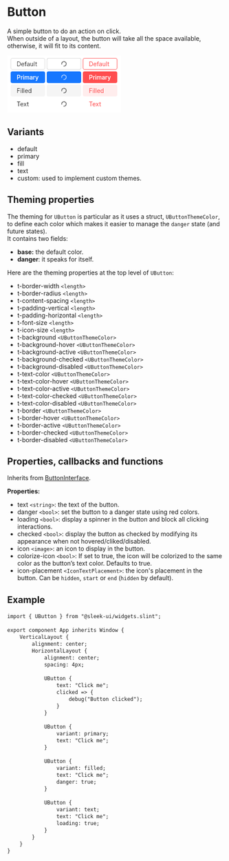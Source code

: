 # Button
A simple button to do an action on click.  
When outside of a layout, the button will take all the space available, otherwise, it will fit to its content.  

![buttons presentation](images/button.png)

## Variants
- default
- primary
- fill
- text
- custom: used to implement custom themes.

## Theming properties
The theming for `UButton` is particular as it uses a struct, `UButtonThemeColor`, to define each color which makes it easier to manage the `danger` state (and future states).  
It contains two fields:
- **base:** the default color.
- **danger**: it speaks for itself.

Here are the theming properties at the top level of `UButton`:
- t-border-width `<length>`
- t-border-radius `<length>`
- t-content-spacing `<length>`
- t-padding-vertical `<length>`
- t-padding-horizontal `<length>`
- t-font-size `<length>`
- t-icon-size `<length>`
- t-background `<UButtonThemeColor>`
- t-background-hover `<UButtonThemeColor>`
- t-background-active `<UButtonThemeColor>`
- t-background-checked `<UButtonThemeColor>`
- t-background-disabled `<UButtonThemeColor>`
- t-text-color `<UButtonThemeColor>`
- t-text-color-hover `<UButtonThemeColor>`
- t-text-color-active `<UButtonThemeColor>`
- t-text-color-checked `<UButtonThemeColor>`
- t-text-color-disabled `<UButtonThemeColor>`
- t-border `<UButtonThemeColor>`
- t-border-hover `<UButtonThemeColor>`
- t-border-active `<UButtonThemeColor>`
- t-border-checked `<UButtonThemeColor>`
- t-border-disabled `<UButtonThemeColor>`

## Properties, callbacks and functions
Inherits from [ButtonInterface](./button-interface.md).  

**Properties:**
- text `<string>`: the text of the button.
- danger `<bool>`: set the button to a danger state using red colors.
- loading `<bool>`: display a spinner in the button and block all clicking interactions.
- checked `<bool>`: display the button as checked by modifying its appearance when not hovered/cliked/disabled.
- icon `<image>`: an icon to display in the button.
- colorize-icon `<bool>`: If set to true, the icon will be colorized to the same color as the button’s text color. Defaults to true.
- icon-placement `<IconTextPlacement>`: the icon's placement in the button. Can be `hidden`, `start` or `end` (`hidden` by default).

## Example
```slint
import { UButton } from "@sleek-ui/widgets.slint";

export component App inherits Window {
	VerticalLayout {
		alignment: center;
		HorizontalLayout {
			alignment: center;
			spacing: 4px;

			UButton {
				text: "Click me";
				clicked => {
					debug("Button clicked");
				}
			}

			UButton {
				variant: primary;
				text: "Click me";
			}

			UButton {
				variant: filled;
				text: "Click me";
				danger: true;
			}

			UButton {
				variant: text;
				text: "Click me";
				loading: true;
			}
		}
	}
}
```